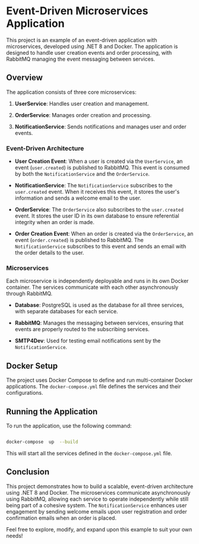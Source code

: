 
  

# Event-Driven Microservices Application

  

This project is an example of an event-driven application with microservices, developed using .NET 8 and Docker. The application is designed to handle user creation events and order processing, with RabbitMQ managing the event messaging between services.

  

## Overview

  

The application consists of three core microservices:

  

1.  **UserService**: Handles user creation and management.

2.  **OrderService**: Manages order creation and processing.

3.  **NotificationService**: Sends notifications and manages user and order events.

  

### Event-Driven Architecture

  

-  **User Creation Event**: When a user is created via the `UserService`, an event (`user.created`) is published to RabbitMQ. This event is consumed by both the `NotificationService` and the `OrderService`.

-  **NotificationService**: The `NotificationService` subscribes to the `user.created` event. When it receives this event, it stores the user's information and sends a welcome email to the user.

-  **OrderService**: The `OrderService` also subscribes to the `user.created` event. It stores the user ID in its own database to ensure referential integrity when an order is made.

  

-  **Order Creation Event**: When an order is created via the `OrderService`, an event (`order.created`) is published to RabbitMQ. The `NotificationService` subscribes to this event and sends an email with the order details to the user.

  

### Microservices

  

Each microservice is independently deployable and runs in its own Docker container. The services communicate with each other asynchronously through RabbitMQ.

  

-  **Database**: PostgreSQL is used as the database for all three services, with separate databases for each service.

-  **RabbitMQ**: Manages the messaging between services, ensuring that events are properly routed to the subscribing services.

-  **SMTP4Dev**: Used for testing email notifications sent by the `NotificationService`.

  

## Docker Setup

  

The project uses Docker Compose to define and run multi-container Docker applications. The `docker-compose.yml` file defines the services and their configurations.

  

## Running the Application

  

To run the application, use the following command:

  

```sh

docker-compose  up  --build

```

  

This will start all the services defined in the `docker-compose.yml` file.

  

## Conclusion

  

This project demonstrates how to build a scalable, event-driven architecture using .NET 8 and Docker. The microservices communicate asynchronously using RabbitMQ, allowing each service to operate independently while still being part of a cohesive system. The `NotificationService` enhances user engagement by sending welcome emails upon user registration and order confirmation emails when an order is placed.

  

Feel free to explore, modify, and expand upon this example to suit your own needs!